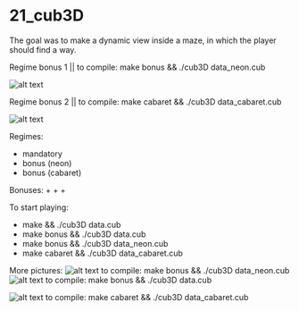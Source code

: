 # 21_cub3D

The goal was to make a dynamic view inside a maze, in which the player should find a way.




Regime bonus 1 || to compile: make bonus && ./cub3D data_neon.cub

![alt text](https://raw.githubusercontent.com/Olkanaut/21_cub3D/master/rendered_scenes/neon1.png?token=AJK7TEW7UQQMJ2O7LE4TM3C7OYDWA)

Regime bonus 2 || to compile: make cabaret && ./cub3D data_cabaret.cub

![alt text](https://raw.githubusercontent.com/Olkanaut/21_cub3D/master/rendered_scenes/fire1.png?token=AJK7TESPN5X5C2L5O352ZUC7OYD7O)

Regimes:
- mandatory
- bonus (neon)
- bonus (cabaret)



Bonuses:
+
+
+


To start playing:
- make && ./cub3D data.cub
- make bonus && ./cub3D data.cub
- make bonus && ./cub3D data_neon.cub
- make cabaret && ./cub3D data_cabaret.cub


More pictures:
![alt text](https://raw.githubusercontent.com/Olkanaut/21_cub3D/master/rendered_scenes/neon2.png?token=AJK7TEXD554O4O445ZAZL4C7OYD2S)
to compile: make bonus && ./cub3D data_neon.cub
![alt text](https://raw.githubusercontent.com/Olkanaut/21_cub3D/master/rendered_scenes/ghost1.png?token=AJK7TET7XVTNNNJDCNE3HDS7OYD5C)
to compile: make bonus && ./cub3D data.cub

![alt text](https://raw.githubusercontent.com/Olkanaut/21_cub3D/master/rendered_scenes/fire2.png?token=AJK7TEQE4R4KNURFSIZMY6K7OYEAU)
to compile: make cabaret && ./cub3D data_cabaret.cub
